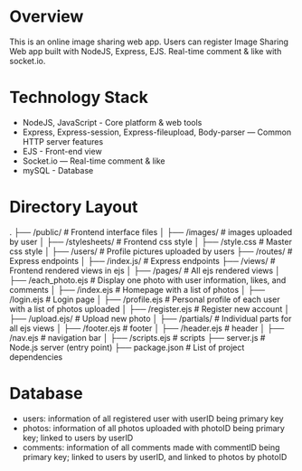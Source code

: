 # Overview
This is an online image sharing web app. Users can register Image Sharing Web app built with NodeJS, Express, EJS. Real-time comment &amp; like with socket.io.
# Technology Stack
- NodeJS, JavaScript - Core platform & web tools
- Express, Express-session, Express-fileupload, Body-parser  — Common HTTP server features
- EJS - Front-end view
- Socket.io — Real-time comment & like
- mySQL - Database
# Directory Layout
.
├── /public/                      # Frontend interface files
│   ├── /images/                  # images uploaded by user
│   ├── /stylesheets/             # Frontend css style
│     ├── /style.css              # Master css style
│   ├── /users/                   # Profile pictures uploaded by users
├── /routes/                      # Express endpoints
│   ├── /index.js/                # Express endpoints
├── /views/                       # Frontend rendered views in ejs
│   ├── /pages/                   # All ejs rendered views
│     ├── /each_photo.ejs         # Display one photo with user information, likes, and comments
│     ├── /index.ejs              # Homepage with a list of photos
│     ├── /login.ejs              # Login page
│     ├── /profile.ejs            # Personal profile of each user with a list of photos uploaded
│     ├── /register.ejs           # Register new account
│     ├── /upload.ejs/            # Upload new photo
│   ├── /partials/                # Individual parts for all ejs views
│     ├── /footer.ejs             # footer
│     ├── /header.ejs             # header
│     ├── /nav.ejs                # navigation bar
│     ├── /scripts.ejs            # scripts
├── server.js                     # Node.js server (entry point)
├── package.json                  # List of project dependencies

# Database
- users: information of all registered user with userID being primary key
- photos: information of all photos uploaded with photoID being primary key; linked to users by userID
- comments: information of all comments made with commentID being primary key; linked to users by userID, and linked to photos by photoID

